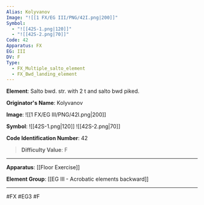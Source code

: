 ```yaml
---
Alias: Kolyvanov
Image: "![[1 FX/EG III/PNG/42I.png|200]]"
Symbol:
  - "![[42S-1.png|120]]"
  - "![[42S-2.png|70]]"
Code: 42
Apparatus: FX
EG: III
DV: F
Type:
  - FX_Multiple_salto_element
  - FX_Bwd_landing_element
---
```

**Element**: Salto bwd. str. with 2 t and salto bwd piked.

**Originator's Name**: Kolyvanov

**Image**:
![[1 FX/EG III/PNG/42I.png|200]]

**Symbol**:
![[42S-1.png|120]]
![[42S-2.png|70]]

**Code Identification Number**: 42

>**Difficulty Value**: F

___
**Apparatus**: [[Floor Exercise]]

**Element Group**: [[EG III - Acrobatic elements backward]]
___
#FX #EG3 #F
